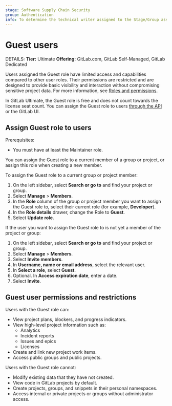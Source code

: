 ```yaml
---
stage: Software Supply Chain Security
group: Authentication
info: To determine the technical writer assigned to the Stage/Group associated with this page, see https://handbook.gitlab.com/handbook/product/ux/technical-writing/#assignments
---
```


# Guest users

DETAILS:
**Tier:** Ultimate
**Offering:** GitLab.com, GitLab Self-Managed, GitLab Dedicated

Users assigned the Guest role have limited access and capabilities compared to other user roles. Their permissions are restricted and are designed to provide basic visibility and interaction without compromising sensitive project data. For more information, see [Roles and permissions](../user/permissions.md).

In GitLab Ultimate, the Guest role is free and does not count towards the license seat count. You can assign the Guest role to users [through the API](../api/members.md#add-a-member-to-a-group-or-project) or the GitLab UI.

## Assign Guest role to users

Prerequisites:

- You must have at least the Maintainer role.

You can assign the Guest role to a current member of a group or project, or assign this role when creating a new member.

To assign the Guest role to a current group or project member:

1. On the left sidebar, select **Search or go to** and find your project or group.
1. Select **Manage** > **Members**.
1. In the **Role** column of the group or project member you want to assign the Guest role to, select their current role (for example, **Developer**).
1. In the **Role details** drawer, change the Role to **Guest**.
1. Select **Update role**.

If the user you want to assign the Guest role to is not yet a
member of the project or group:

1. On the left sidebar, select **Search or go to** and find your project or group.
1. Select **Manage** > **Members**.
1. Select **Invite members**.
1. In **Username, name or email address**, select the relevant user.
1. In **Select a role**, select **Guest**.
1. Optional. In **Access expiration date**, enter a date.
1. Select **Invite**.

## Guest user permissions and restrictions

Users with the Guest role can:

- View project plans, blockers, and progress indicators.
- View high-level project information such as:
  - Analytics
  - Incident reports
  - Issues and epics
  - Licenses
- Create and link new project work items.
- Access public groups and public projects.

Users with the Guest role cannot:

- Modify existing data that they have not created.
- View code in GitLab projects by default.
- Create projects, groups, and snippets in their personal namespaces.
- Access internal or private projects or groups without administrator access.
